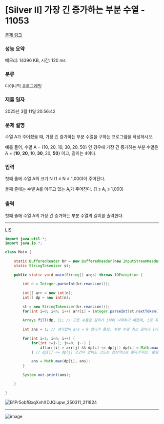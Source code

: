 # [Silver II] 가장 긴 증가하는 부분 수열 - 11053 

[문제 링크](https://www.acmicpc.net/problem/11053) 

### 성능 요약

메모리: 14396 KB, 시간: 120 ms

### 분류

다이나믹 프로그래밍

### 제출 일자

2025년 3월 11일 20:56:42

### 문제 설명

<p>수열 A가 주어졌을 때, 가장 긴 증가하는 부분 수열을 구하는 프로그램을 작성하시오.</p>

<p>예를 들어, 수열 A = {10, 20, 10, 30, 20, 50} 인 경우에 가장 긴 증가하는 부분 수열은 A = {<strong>10</strong>, <strong>20</strong>, 10, <strong>30</strong>, 20, <strong>50</strong>} 이고, 길이는 4이다.</p>

### 입력 

 <p>첫째 줄에 수열 A의 크기 N (1 ≤ N ≤ 1,000)이 주어진다.</p>

<p>둘째 줄에는 수열 A를 이루고 있는 A<sub>i</sub>가 주어진다. (1 ≤ A<sub>i</sub> ≤ 1,000)</p>

### 출력 

 <p>첫째 줄에 수열 A의 가장 긴 증가하는 부분 수열의 길이를 출력한다.</p>

---
LIS
```java
import java.util.*;
import java.io.*;

class Main {
    
    static BufferedReader br = new BufferedReader(new InputStreamReader(System.in));
    static StringTokenizer st;
    
    public static void main(String[] args) throws IOException {
        
        int n = Integer.parseInt(br.readLine());
        
        int[] arr = new int[n];
        int[] dp = new int[n];
        
        st = new StringTokenizer(br.readLine());
        for(int i=0; i<n; i++) arr[i] = Integer.parseInt(st.nextToken());
        
        Arrays.fill(dp, 1); // 모든 수들은 길이가 1부터 시작하기 때문에, 1로 꼭 설정해줘야함.
        
        int ans = 1; // 생각없이 ans = 0 했다가 틀림. 부분 수열 최소 길이가 1이기 때문에 1로 설정해야함.
        
        for(int i=1; i<n; i++) {
            for(int j=i-1; j>=0; j--) {
                if(arr[i] > arr[j] && dp[i] <= dp[j]) dp[i] = Math.max(dp[i], dp[j] + 1);
            } // dp[i] <= dp[j] 조건이 없어도 코드는 정상적으로 돌아가지만, 불필요한 계산이 추가된다.
            
            ans = Math.max(dp[i], ans);
        }
        
        System.out.print(ans);
        
    }
    
}

```

![B1Pr5obfBxqXvhXDJQiupw_250311_211824](https://github.com/user-attachments/assets/bc241494-ac4f-49a4-b1f5-4a99cd599861)

---

![image](https://github.com/user-attachments/assets/82a5d9f9-af95-4505-8672-75403bccba12)
